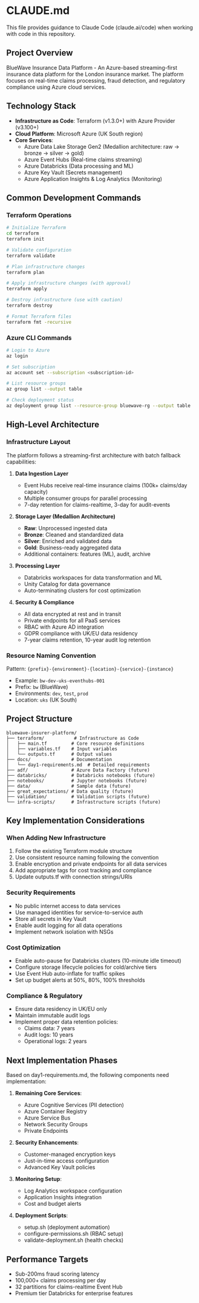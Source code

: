 # CLAUDE.md

This file provides guidance to Claude Code (claude.ai/code) when working with code in this repository.

## Project Overview

BlueWave Insurance Data Platform - An Azure-based streaming-first insurance data platform for the London insurance market. The platform focuses on real-time claims processing, fraud detection, and regulatory compliance using Azure cloud services.

## Technology Stack

- **Infrastructure as Code**: Terraform (v1.3.0+) with Azure Provider (v3.100+)
- **Cloud Platform**: Microsoft Azure (UK South region)
- **Core Services**:
  - Azure Data Lake Storage Gen2 (Medallion architecture: raw → bronze → silver → gold)
  - Azure Event Hubs (Real-time claims streaming)
  - Azure Databricks (Data processing and ML)
  - Azure Key Vault (Secrets management)
  - Azure Application Insights & Log Analytics (Monitoring)

## Common Development Commands

### Terraform Operations

```bash
# Initialize Terraform
cd terraform
terraform init

# Validate configuration
terraform validate

# Plan infrastructure changes
terraform plan

# Apply infrastructure changes (with approval)
terraform apply

# Destroy infrastructure (use with caution)
terraform destroy

# Format Terraform files
terraform fmt -recursive
```

### Azure CLI Commands

```bash
# Login to Azure
az login

# Set subscription
az account set --subscription <subscription-id>

# List resource groups
az group list --output table

# Check deployment status
az deployment group list --resource-group bluewave-rg --output table
```

## High-Level Architecture

### Infrastructure Layout
The platform follows a streaming-first architecture with batch fallback capabilities:

1. **Data Ingestion Layer**
   - Event Hubs receive real-time insurance claims (100k+ claims/day capacity)
   - Multiple consumer groups for parallel processing
   - 7-day retention for claims-realtime, 3-day for audit-events

2. **Storage Layer (Medallion Architecture)**
   - **Raw**: Unprocessed ingested data
   - **Bronze**: Cleaned and standardized data
   - **Silver**: Enriched and validated data
   - **Gold**: Business-ready aggregated data
   - Additional containers: features (ML), audit, archive

3. **Processing Layer**
   - Databricks workspaces for data transformation and ML
   - Unity Catalog for data governance
   - Auto-terminating clusters for cost optimization

4. **Security & Compliance**
   - All data encrypted at rest and in transit
   - Private endpoints for all PaaS services
   - RBAC with Azure AD integration
   - GDPR compliance with UK/EU data residency
   - 7-year claims retention, 10-year audit log retention

### Resource Naming Convention
Pattern: `{prefix}-{environment}-{location}-{service}-{instance}`
- Example: `bw-dev-uks-eventhubs-001`
- Prefix: `bw` (BlueWave)
- Environments: `dev`, `test`, `prod`
- Location: `uks` (UK South)

## Project Structure

```
bluewave-insurer-platform/
├── terraform/           # Infrastructure as Code
│   ├── main.tf         # Core resource definitions
│   ├── variables.tf    # Input variables
│   └── outputs.tf      # Output values
├── docs/               # Documentation
│   └── day1-requirements.md  # Detailed requirements
├── adf/                # Azure Data Factory (future)
├── databricks/         # Databricks notebooks (future)
├── notebooks/          # Jupyter notebooks (future)
├── data/               # Sample data (future)
├── great_expectations/ # Data quality (future)
├── validation/         # Validation scripts (future)
└── infra-scripts/      # Infrastructure scripts (future)
```

## Key Implementation Considerations

### When Adding New Infrastructure
1. Follow the existing Terraform module structure
2. Use consistent resource naming following the convention
3. Enable encryption and private endpoints for all data services
4. Add appropriate tags for cost tracking and compliance
5. Update outputs.tf with connection strings/URIs

### Security Requirements
- No public internet access to data services
- Use managed identities for service-to-service auth
- Store all secrets in Key Vault
- Enable audit logging for all data operations
- Implement network isolation with NSGs

### Cost Optimization
- Enable auto-pause for Databricks clusters (10-minute idle timeout)
- Configure storage lifecycle policies for cold/archive tiers
- Use Event Hub auto-inflate for traffic spikes
- Set up budget alerts at 50%, 80%, 100% thresholds

### Compliance & Regulatory
- Ensure data residency in UK/EU only
- Maintain immutable audit logs
- Implement proper data retention policies:
  - Claims data: 7 years
  - Audit logs: 10 years
  - Operational logs: 2 years

## Next Implementation Phases

Based on day1-requirements.md, the following components need implementation:

1. **Remaining Core Services**:
   - Azure Cognitive Services (PII detection)
   - Azure Container Registry
   - Azure Service Bus
   - Network Security Groups
   - Private Endpoints

2. **Security Enhancements**:
   - Customer-managed encryption keys
   - Just-in-time access configuration
   - Advanced Key Vault policies

3. **Monitoring Setup**:
   - Log Analytics workspace configuration
   - Application Insights integration
   - Cost and budget alerts

4. **Deployment Scripts**:
   - setup.sh (deployment automation)
   - configure-permissions.sh (RBAC setup)
   - validate-deployment.sh (health checks)

## Performance Targets
- Sub-200ms fraud scoring latency
- 100,000+ claims processing per day
- 32 partitions for claims-realtime Event Hub
- Premium tier Databricks for enterprise features